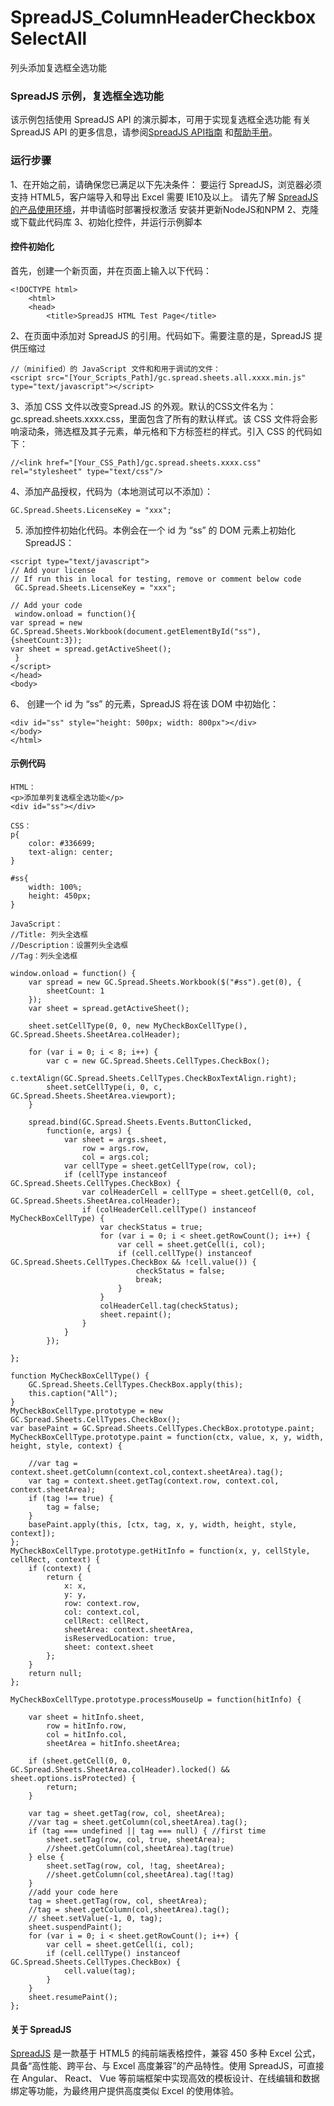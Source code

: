 # SpreadJS_ColumnHeaderCheckboxSelectAll
列头添加复选框全选功能


### SpreadJS 示例，复选框全选功能
该示例包括使用 SpreadJS API 的演示脚本，可用于实现复选框全选功能
有关 SpreadJS API 的更多信息，请参阅[SpreadJS API指南]( https://demo.grapecity.com.cn/spreadjs/help/api/) 和[帮助手册]( https://help.grapecity.com.cn/pages/viewpage.action?pageId=5963808)。

### 运行步骤
1、在开始之前，请确保您已满足以下先决条件：
要运行 SpreadJS，浏览器必须支持 HTML5，客户端导入和导出 Excel 需要 IE10及以上。
请先了解 [SpreadJS 的产品使用环境]( https://www.grapecity.com.cn/developer/spreadjs/selection-guide/product-use-environment)，并申请临时部署授权激活
安装并更新NodeJS和NPM
2、克隆或下载此代码库
3、初始化控件，并运行示例脚本
#### 控件初始化
首先，创建一个新页面，并在页面上输入以下代码：
```
<!DOCTYPE html>
    <html>
    <head>
        <title>SpreadJS HTML Test Page</title>
```
2、在页面中添加对 SpreadJS 的引用。代码如下。需要注意的是，SpreadJS 提供压缩过
```
//（minified）的 JavaScript 文件和和用于调试的文件：
<script src="[Your_Scripts_Path]/gc.spread.sheets.all.xxxx.min.js" type="text/javascript"></script>
```
3、添加 CSS 文件以改变Spread.JS 的外观。默认的CSS文件名为： 
gc.spread.sheets.xxxx.css，里面包含了所有的默认样式。该 CSS 文件将会影响滚动条，筛选框及其子元素，单元格和下方标签栏的样式。引入 CSS 的代码如下：
```
//<link href="[Your_CSS_Path]/gc.spread.sheets.xxxx.css" rel="stylesheet" type="text/css"/>
```
4、添加产品授权，代码为（本地测试可以不添加）：
```
GC.Spread.Sheets.LicenseKey = "xxx";
```
5. 添加控件初始化代码。本例会在一个 id 为 “ss” 的 DOM 元素上初始化 SpreadJS：
```
<script type="text/javascript">
// Add your license
// If run this in local for testing, remove or comment below code
 GC.Spread.Sheets.LicenseKey = "xxx";

// Add your code
 window.onload = function(){
var spread = new GC.Spread.Sheets.Workbook(document.getElementById("ss"),{sheetCount:3});
var sheet = spread.getActiveSheet();
 }
</script>
</head>
<body>
```
6、 创建一个 id 为 “ss” 的元素，SpreadJS 将在该 DOM 中初始化：
```
<div id="ss" style="height: 500px; width: 800px"></div>
</body>
</html>
```
#### 示例代码
```
HTML：
<p>添加单列复选框全选功能</p>
<div id="ss"></div>

CSS：
p{
    color: #336699;
    text-align: center;
}

#ss{
    width: 100%;
    height: 450px;
}

JavaScript：
//Title: 列头全选框
//Description：设置列头全选框
//Tag：列头全选框

window.onload = function() {
    var spread = new GC.Spread.Sheets.Workbook($("#ss").get(0), {
        sheetCount: 1
    });
    var sheet = spread.getActiveSheet();

    sheet.setCellType(0, 0, new MyCheckBoxCellType(), GC.Spread.Sheets.SheetArea.colHeader);

    for (var i = 0; i < 8; i++) {
        var c = new GC.Spread.Sheets.CellTypes.CheckBox();
        c.textAlign(GC.Spread.Sheets.CellTypes.CheckBoxTextAlign.right);
        sheet.setCellType(i, 0, c, GC.Spread.Sheets.SheetArea.viewport);
    }

    spread.bind(GC.Spread.Sheets.Events.ButtonClicked,
        function(e, args) {
            var sheet = args.sheet,
                row = args.row,
                col = args.col;
            var cellType = sheet.getCellType(row, col);
            if (cellType instanceof GC.Spread.Sheets.CellTypes.CheckBox) {
                var colHeaderCell = cellType = sheet.getCell(0, col, GC.Spread.Sheets.SheetArea.colHeader);
                if (colHeaderCell.cellType() instanceof MyCheckBoxCellType) {
                    var checkStatus = true;
                    for (var i = 0; i < sheet.getRowCount(); i++) {
                        var cell = sheet.getCell(i, col);
                        if (cell.cellType() instanceof GC.Spread.Sheets.CellTypes.CheckBox && !cell.value()) {
                            checkStatus = false;
                            break;
                        }
                    }
                    colHeaderCell.tag(checkStatus);
                    sheet.repaint();
                }
            }
        });

};

function MyCheckBoxCellType() {
    GC.Spread.Sheets.CellTypes.CheckBox.apply(this);
    this.caption("All");
}
MyCheckBoxCellType.prototype = new GC.Spread.Sheets.CellTypes.CheckBox();
var basePaint = GC.Spread.Sheets.CellTypes.CheckBox.prototype.paint;
MyCheckBoxCellType.prototype.paint = function(ctx, value, x, y, width, height, style, context) {

    //var tag = context.sheet.getColumn(context.col,context.sheetArea).tag();
    var tag = context.sheet.getTag(context.row, context.col, context.sheetArea);
    if (tag !== true) {
        tag = false;
    }
    basePaint.apply(this, [ctx, tag, x, y, width, height, style, context]);
};
MyCheckBoxCellType.prototype.getHitInfo = function(x, y, cellStyle, cellRect, context) {
    if (context) {
        return {
            x: x,
            y: y,
            row: context.row,
            col: context.col,
            cellRect: cellRect,
            sheetArea: context.sheetArea,
            isReservedLocation: true,
            sheet: context.sheet
        };
    }
    return null;
};

MyCheckBoxCellType.prototype.processMouseUp = function(hitInfo) {

    var sheet = hitInfo.sheet,
        row = hitInfo.row,
        col = hitInfo.col,
        sheetArea = hitInfo.sheetArea;

    if (sheet.getCell(0, 0, GC.Spread.Sheets.SheetArea.colHeader).locked() && sheet.options.isProtected) {
        return;
    }

    var tag = sheet.getTag(row, col, sheetArea);
    //var tag = sheet.getColumn(col,sheetArea).tag();
    if (tag === undefined || tag === null) { //first time
        sheet.setTag(row, col, true, sheetArea);
        //sheet.getColumn(col,sheetArea).tag(true)
    } else {
        sheet.setTag(row, col, !tag, sheetArea);
        //sheet.getColumn(col,sheetArea).tag(!tag)
    }
    //add your code here
    tag = sheet.getTag(row, col, sheetArea);
    //tag = sheet.getColumn(col,sheetArea).tag();
    // sheet.setValue(-1, 0, tag);
    sheet.suspendPaint();
    for (var i = 0; i < sheet.getRowCount(); i++) {
        var cell = sheet.getCell(i, col);
        if (cell.cellType() instanceof GC.Spread.Sheets.CellTypes.CheckBox) {
            cell.value(tag);
        }
    }
    sheet.resumePaint();
};
```


#### 关于 SpreadJS
[SpreadJS]( https://www.grapecity.com.cn/developer/spreadjs) 是一款基于 HTML5 的纯前端表格控件，兼容 450 多种 Excel 公式，具备“高性能、跨平台、与 Excel 高度兼容”的产品特性。使用 SpreadJS，可直接在 Angular、 React、 Vue 等前端框架中实现高效的模板设计、在线编辑和数据绑定等功能，为最终用户提供高度类似 Excel 的使用体验。
